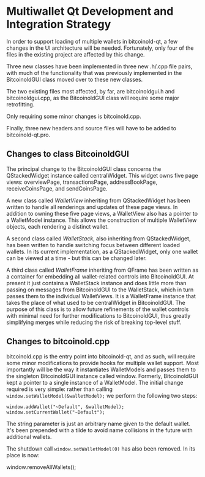 Multiwallet Qt Development and Integration Strategy
===================================================

In order to support loading of multiple wallets in bitcoinold-qt, a few changes in the UI architecture will be needed.
Fortunately, only four of the files in the existing project are affected by this change.

Three new classes have been implemented in three new .h/.cpp file pairs, with much of the functionality that was previously
implemented in the BitcoinoldGUI class moved over to these new classes.

The two existing files most affected, by far, are bitcoinoldgui.h and bitcoinoldgui.cpp, as the BitcoinoldGUI class will require
some major retrofitting.

Only requiring some minor changes is bitcoinold.cpp.

Finally, three new headers and source files will have to be added to bitcoinold-qt.pro.

Changes to class BitcoinoldGUI
---------------------------
The principal change to the BitcoinoldGUI class concerns the QStackedWidget instance called centralWidget.
This widget owns five page views: overviewPage, transactionsPage, addressBookPage, receiveCoinsPage, and sendCoinsPage.

A new class called *WalletView* inheriting from QStackedWidget has been written to handle all renderings and updates of
these page views. In addition to owning these five page views, a WalletView also has a pointer to a WalletModel instance.
This allows the construction of multiple WalletView objects, each rendering a distinct wallet.

A second class called *WalletStack*, also inheriting from QStackedWidget, has been written to handle switching focus between
different loaded wallets. In its current implementation, as a QStackedWidget, only one wallet can be viewed at a time -
but this can be changed later.

A third class called *WalletFrame* inheriting from QFrame has been written as a container for embedding all wallet-related
controls into BitcoinoldGUI. At present it just contains a WalletStack instance and does little more than passing on messages
from BitcoinoldGUI to the WalletStack, which in turn passes them to the individual WalletViews. It is a WalletFrame instance
that takes the place of what used to be centralWidget in BitcoinoldGUI. The purpose of this class is to allow future
refinements of the wallet controls with minimal need for further modifications to BitcoinoldGUI, thus greatly simplifying
merges while reducing the risk of breaking top-level stuff.

Changes to bitcoinold.cpp
----------------------
bitcoinold.cpp is the entry point into bitcoinold-qt, and as such, will require some minor modifications to provide hooks for
multiple wallet support. Most importantly will be the way it instantiates WalletModels and passes them to the
singleton BitcoinoldGUI instance called window. Formerly, BitcoinoldGUI kept a pointer to a single instance of a WalletModel.
The initial change required is very simple: rather than calling `window.setWalletModel(&walletModel);` we perform the
following two steps:

	window.addWallet("~Default", &walletModel);
	window.setCurrentWallet("~Default");

The string parameter is just an arbitrary name given to the default wallet. It's been prepended with a tilde to avoid name collisions in the future with additional wallets.

The shutdown call `window.setWalletModel(0)` has also been removed. In its place is now:

window.removeAllWallets();
